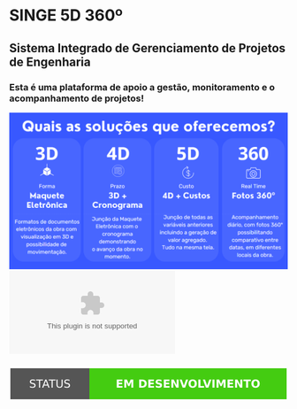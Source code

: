 # SINGE 5D 360º 
## Sistema Integrado de Gerenciamento de Projetos de Engenharia
### Esta é uma plataforma de apoio a gestão, monitoramento e o acompanhamento de projetos!

<img src="Solucoes.png"> ![](wwww.google.com)

<h3 align="center"> <img src="v1.svg"> </h3>
